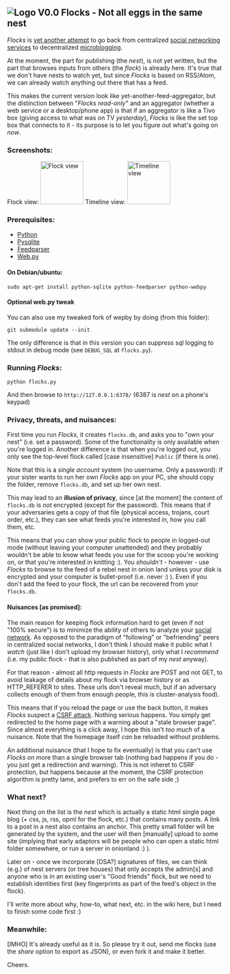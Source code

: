 ## ![Logo V0.0](https://github.com/thedod/Flocks/raw/master/flocks-75x75.png "Feel free to send me a nicer logo :)") Flocks - Not all eggs in the same nest

_Flocks_ is [yet another attempt](http://r2.reallysimple.org/howto/radio2/) to go back from centralized [social networking services](https://secure.wikimedia.org/wikipedia/en/wiki/Social_networking_service) to decentralized [microblogging](https://secure.wikimedia.org/wikipedia/en/wiki/Microblogging).

At the moment, the part for publishing (the _nest_), is not yet written, but the part that browses inputs from others (the _flock_) is already here. It's true that we don't have nests to watch yet, but since _Flocks_ is based on RSS/Atom, we can already watch anything out there that has a feed.

This makes the current version look like yet-another-feed-aggregator, but the distinction between "_Flocks read-only_" and an aggregator (whether a web service or a desktop/phone app) is that if an aggregator is like a Tivo box (giving access to what was on TV _yesterday_), _Flocks_ is like the set top box that connects to it - its purpose is to let you figure out what's going on _now_.

### Screenshots:

Flock view:
<a target="_blank" href="https://github.com/thedod/Flocks/raw/master/flocks-screenshot-root.jpg"><img border="0" height="100" src="https://github.com/thedod/Flocks/raw/master/flocks-screenshot-root.jpg" alt="Flock view"></a>
Timeline view:
<a target="_blank" href="https://github.com/thedod/Flocks/raw/master/flocks-screenshot-timeline.jpg"><img border="0" height="100" src="https://github.com/thedod/Flocks/raw/master/flocks-screenshot-timeline.jpg" alt="Timeline view"></a>

### Prerequisites:

* [Python](http://python.org/download/)
* [Pysqlite](http://pypi.python.org/pypi/pysqlite/)
* [Feedparser](http://pypi.python.org/pypi/feedparser/)
* [Web.py](http://pypi.python.org/pypi/web.py/)

#### On Debian/ubuntu:

    sudo apt-get install python-sqlite python-feedparser python-webpy

#### Optional web.py tweak

You can also use my tweaked fork of wepby by doing (from this folder):

    git submodule update --init

The only difference is that in this version you can suppress sql logging to stdout in debug mode (see `DEBUG_SQL` at `flocks.py`).

### Running _Flocks_:

    python flocks.py

And then browse to `http://127.0.0.1:6378/` (6387 is _nest_ on a phone's keypad)

### Privacy, threats, and nuisances:

First time you run _Flocks_, it creates `flocks.db`, and asks you to "own your nest" (i.e. set a password). Some of the functionality is only available when you're logged in. Another difference is that when you're logged out, you only see the top-level flock called [case insensitive] `Public` (if there is one).

Note that this is a _single account_ system (no username. Only a password): If your sister wants to run her own _Flocks_ app on your PC, she should copy the folder, remove `flocks.db`, and set up her own nest.

This may lead to an **illusion of privacy**, since [at the moment] the content of `flocks.db` is _not_ encrypted (except for the password). This means that if your adversaries gets a copy of that file (physical access, trojans, court order, etc.), they can see what feeds you're interested in, how you call them, etc.

This means that you can show your public flock to people in logged-out mode (without leaving your computer unattended) and they probably wouldn't be able to know what feeds you use for the scoop you're working on, or that you're interested in knitting :).
 You _shouldn't_ - however - use _Flocks_ to browse to the feed of a rebel nest in onion land  unless your disk is encrypted and your computer is bullet-proof (i.e. never :) ). Even if you don't add the feed to your flock, the url can be recovered from your `flocks.db`.

#### Nuisances [as promised]:

The main reason for keeping flock information hard to get (even if not "100% secure") is to minimize the ability of others to analyze your [social network](https://secure.wikimedia.org/wikipedia/en/wiki/Social_network). As opposed to the paradigm of "following" or "befriending" peers in centralized social networks, I don't think I should make it public what I _watch_ (just like I don't upload my browser history), only what I _recommend_ (i.e. my public flock - that is also published as part of my _nest_ anyway).

For that reason - almost all http requests in _Flocks_ are POST and not GET, to avoid leakage of details about my flock via browser history or as HTTP_REFERER to sites. These urls don't reveal much, but if an adversary collects enough of them from enough people, this is cluster-analysis food).

This means that if you reload the page or use the back button, it makes _Flocks_ suspect a [CSRF attack](https://secure.wikimedia.org/wikipedia/en/wiki/Csrf). Nothing serious happens. You simply get redirected to the home page with a warning about a "stale browser page". Since almost everything is a click away, I hope this isn't _too much_ of a nuisance. Note that the homepage itself _can_ be reloaded without problems.

An additional nuisance (that I hope to fix eventually) is that you can't use _Flocks_ on more than a single browser tab (nothing bad happens if you do - you just get a redirection and warning). This is not inheret to CSRF protection, but happens because at the moment, the CSRF protection algorithm is pretty lame, and prefers to err on the safe side ;)

### What next?

Next thing on the list is the _nest_ which is actually a static html single page blog (+ css, js, rss, opml for the flock, etc.) that contains many posts. A link to a post in a nest also contains an anchor. This pretty small folder will be generated by the system, and the user will then [manually] upload to some site (implying that early adaptors will be people who can open a static html folder somewhere, or run a server in onionland :) ).

Later on - once we incorporate [DSA?] signatures of files, we can think (e.g.) of nest servers (or tree houses) that only accepts the admin[s] and anyone who is in an existing user's "Good friends" flock, but we need to establish identities first (key fingerprints as part of the feed's object in the flock).

I'll write more about why, how-to, what next, etc. in the wiki here, but I need to finish some code first :)

### Meanwhile:

[IMHO] It's already useful as it is. So please try it out, send me flocks (use the _share_ option to export as JSON), or even fork it and make it better.

Cheers.
